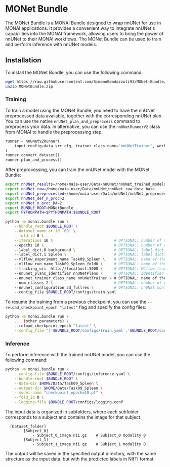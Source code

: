 # MONet Bundle

The MONet Bundle is a MONAI Bundle designed to wrap nnUNet for use in MONAI applications. It provides a convenient way to integrate nnUNet's capabilities into the MONAI framework, allowing users to bring the power of nnUNet to their MONAI workflows.
The MONet Bundle can be used to train and perform inference with nnUNet models.

## Installation
To install the MONet Bundle, you can use the following command:

```bash
wget https://raw.githubusercontent.com/SimoneBendazzoli93/MONet-Bundle/main/MONetBundle.zip
unzip MONetBundle.zip
```


### Training

To train a model using the MONet Bundle, you need to have the nnUNet preprocessed data available, together with the corresponding nnUNet plan. You can use the native `nnUNet_plan_and_preprocess` command to preprocess your data. In alternative, you can use the `nnUNetRunnerV2` class from MONAI to handle the preprocessing step.

```python
runner = nnUNetV2Runner(
    input_config=data_src_cfg, trainer_class_name="nnUNetTrainer", work_dir=nnunet_root_dir
)
runner.convert_dataset()
runner.plan_and_process()
```
After preprocessing, you can train the nnUNet model with the MONet Bundle:

```bash
export nnUNet_results=/home/maia-user/Data/nnUNet/nnUNet_trained_models
export nnUNet_raw=/home/maia-user/Data/nnUNet/nnUNet_raw_data_base
export nnUNet_preprocessed=/home/maia-user/Data/nnUNet/nnUNet_preprocessed
export nnUNet_def_n_proc=2
export nnUNet_n_proc_DA=2
export BUNDLE_ROOT=MONetBundle
export PYTHONPATH=$PYTHONPATH:$BUNDLE_ROOT

python -m monai.bundle run \
    --bundle_root $BUNDLE_ROOT \
    --dataset_name_or_id '09' \
    --fold_id 0 \
    --iterations 10 \                           # OPTIONAL: number of iterations per epoch, default is 250
    --epochs 10 \                               # OPTIONAL: number of epochs, default is 1000
    --label_dict.0 background \                 # OPTIONAL: label dictionary, default is {0: 'background', 1: 'class1'}
    --label_dict.1 Spleen \                     # OPTIONAL: label dictionary, default is {0: 'background', 1: 'class1'}
    --mlflow_experiment_name Task09_Spleen \    # OPTIONAL: name of the MLflow experiment, default is 'MONetBundle'
    --mlflow_run_name Task09_Spleen_fold0 \     # OPTIONAL: name of the MLflow run, default is 'MONetBundle'
    --tracking_uri  http://localhost:5000 \     # OPTIONAL: MLflow tracking URI, default is 'mlruns'
    --nnunet_plans_identifier nnUNetPlans \     # OPTIONAL: identifier for the nnUNet plans, default is 'nnUNetPlans'
    --nnunet_trainer_class_name nnUNetTrainer \ # OPTIONAL: name of the nnUNet trainer class, default is 'nnUNetTrainer'
    --num_classes 2 \                           # OPTIONAL: number of classes, default is 2
    --nnunet_configuration 3d_fullres \         # OPTIONAL: nnUNet configuration, default is '3d_fullres'
    --config_file $BUNDLE_ROOT/configs/train.yaml
```
To resume the training from a previous checkpoint, you can use the `--reload_checkpoint_epoch "latest"` flag and specify the config files:

```bash
python -m monai.bundle run \
    ... (other parameters) \
    --reload_checkpoint_epoch "latest" \
    --config_file "['$BUNDLE_ROOT/configs/train.yaml','$BUNDLE_ROOT/configs/train_resume.yaml']"
```

### Inference
To perform inference with the trained nnUNet model, you can use the following command:

```bash
python -m monai.bundle run \
    --config-file $BUNDLE_ROOT/configs/inference.yaml \
    --bundle-root $BUNDLE_ROOT \
    --data-dir $HOME/Data/Task09_Spleen \
    --output-dir $HOME/Data/Task09_Spleen \
    --model-name "checkpoint_epoch=10.pt" \
    --fold_id 0 \
    --logging-file $BUNDLE_ROOT/configs/logging.conf
```

The input data is organized in subfolders, where each subfolder corresponds to a subject and contains the image for that subject.
```plaintext
  [Dataset_folder]
        [Subject_0]
            - Subject_0_image.nii.gz    # Subject_0 modality 0
        [Subject_1]
            - Subject_1_image.nii.gz    # Subject_1 modality 0
```
The output will be saved in the specified output directory, with the same structure as the input data, but with the predicted labels in NIfTI format.
